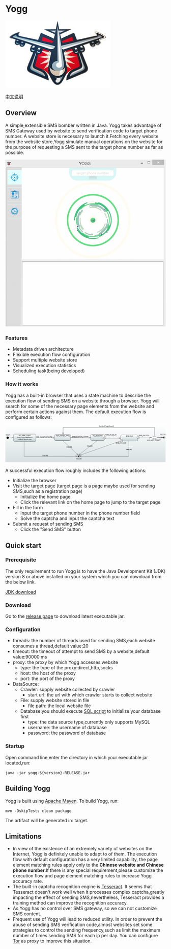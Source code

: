 Yogg
============

![logo](docs/img/logo.png "Yogg logo")

[中文说明](https://www.joybean.org/2017/09/29/yogg-readme/)

Overview
--------
A simple,extensible SMS bomber written in Java.
Yogg takes advantage of SMS Gateway used by website to send verification code to target phone number.
A website store is necessary to launch it.Fetching every website from the website store,Yogg simulate manual operations on the website for the purpose of requesting a SMS sent to the target phone number as far as possible.

![overview](docs/img/overview.gif "Yogg overview")

### Features
* Metadata driven architecture
* Flexible execution flow configuration
* Support multiple website store
* Visualized execution statistics
* Scheduling task(being developed)

### How it works

Yogg has a built-in browser that uses a state machine to describe the execution flow of sending SMS on a website through a browser.
Yogg will search for some of the necessary page elements from the website and perform certain actions against them.
The default execution flow is configured as follows:

![execution flow](docs/img/execution-flow.png "execution flow")

A successful execution flow roughly includes the following actions:
* Initialize the browser
* Visit the target page (target page is a page maybe used for sending SMS,such as a registration page)
    - Initialize the home page
    - Click the relevant link on the home page to jump to the target page
* Fill in the form
    - Input the target phone number in the phone number field
    - Solve the captcha and input the captcha text
* Submit a request of sending SMS
    - Click the "Send SMS" button

Quick start
-----------
### Prerequisite

The only requirement to run Yogg is to have the Java Development Kit (JDK)
version 8 or above installed on your system which you can download from the below link.

[JDK download](http://www.oracle.com/technetwork/java/javase/downloads/index.html)

### Download
Go to the [release page](https://github.com/Joybeanx/yogg/releases) to download latest executable jar.

### Configuration
+ threads: the number of threads used for sending SMS,each website consumes a thread,default value:20
+ timeout: the timeout of attempt to send SMS by a website,default value:90000 ms
+ proxy: the proxy by which Yogg accesses website
    - type: the type of the proxy:direct,http,socks
    - host: the host of the proxy
    - port: the port of the proxy
+ DataSource:
    + Crawler: supply website collected by crawler
        - start url: the url with which crawler starts to collect website
    + File: supply website stored in file
        - file path: the local website file
    + Database:you should execute [SQL script](scripts "scripts") to initialize your database first
        - type: the data source type,currently only supports MySQL
        - username: the username of database
        - password: the password of database

### Startup
Open command line,enter the directory in which your executable jar located,run:

    java -jar yogg-${version}-RELEASE.jar

Building Yogg
-------------------
Yogg is built using [Apache Maven](http://maven.apache.org/).
To build Yogg, run:

    mvn -DskipTests clean package

The artifact will be generated in: target.

Limitations
-----------

* In view of the existence of an extremely variety of websites on the Internet, Yogg is definitely unable to adapt to of them.
 The execution flow with default configuration has a very limited capability, the page element matching rules apply only to the
 **Chinese website and Chinese phone number**.If there is any special requirement,please customize the execution flow and
 page element matching rules to increase Yogg accuracy rate.
* The built-in captcha recognition engine is [Tesseract](https://github.com/tesseract-ocr/tesseract). It seems that
Tesseract doesn't work well when it processes complex captcha,greatly impacting the effect of sending SMS,nevertheless,
Tesseract provides a training method can improve the recognition accuracy.
* As Yogg has no control over SMS gateway, so we can not customize SMS content.
* Frequent use of Yogg will lead to reduced utility. In order to prevent the abuse of sending SMS verification code,almost websites set
some strategies to control the sending frequency,such as limit the maximum number of times sending SMS for each ip per day. You can configure [Tor](https://www.torproject.org/)
as proxy to improve this situation.